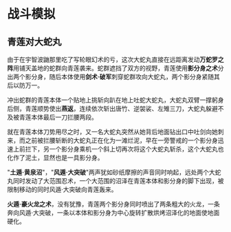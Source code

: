 # 战斗模拟

## 青莲对大蛇丸

由于在宇智波鼬那里吃了写轮眼幻术的亏，这次大蛇丸直接在远距离发动**万蛇罗之阵**用铺天盖地的蛇群向青莲袭来。蛇群遮挡了双方的视野，青莲使用**影分身之术**分出两个影分身，随后本体使用**剑术·破军**刺穿蛇群攻向大蛇丸，两个影分身紧随其后以防万一。

冲出蛇群的青莲本体一个贴地上挑斩向趴在地上吐蛇大蛇丸，大蛇丸双臂一撑躬身后侧，青莲顺势使出**燕返**，连续依次斩出唐竹、逆袈裟、左雉三刀，大蛇丸躲避不及被青莲本体最后一刀拦腰两段。

就在青莲本体刀势用尽之时，又一名大蛇丸突然从她背后地面钻出口中吐剑向她刺来，而之前被拦腰斩断的大蛇丸正在化为一滩烂泥，早在一旁警戒的一个影分身迅速上前拦下，另一个影分身乘机一个斜上切再次将这个大蛇丸斩杀，这个大蛇丸也化作了泥土，显然也是一具影分身。

"**土遁·黄泉沼**"，"**风遁·大突破**"两声犹如砂纸摩擦的声音同时响起，远处两个大蛇丸同时发动了大范围忍术，一个大范围的沼泽在青莲本体和影分身的脚下出现，被限制移动的同时风遁·大突破向青莲轰来。

**火遁·豪火龙之术**，没有犹豫，青莲两个影分身同时喷出了两条粗大的火龙，一条奔向风遁·大突破，一条以本体和影分身为中心旋转扩散烘烤沼泽化的地面使地面硬化。